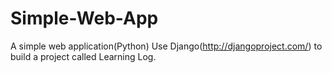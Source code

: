 # Simple-Web-App
A simple web application(Python)
Use Django(http://djangoproject.com/) to build a project called Learning Log.
